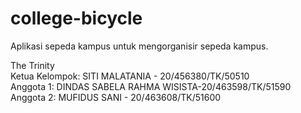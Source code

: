 # college-bicycle
Aplikasi sepeda kampus untuk mengorganisir sepeda kampus.
    
The Trinity  
Ketua Kelompok: SITI MALATANIA - 20/456380/TK/50510  
Anggota 1: DINDAS SABELA RAHMA WISISTA-20/463598/TK/51590  
Anggota 2: MUFIDUS SANI - 20/463608/TK/51600